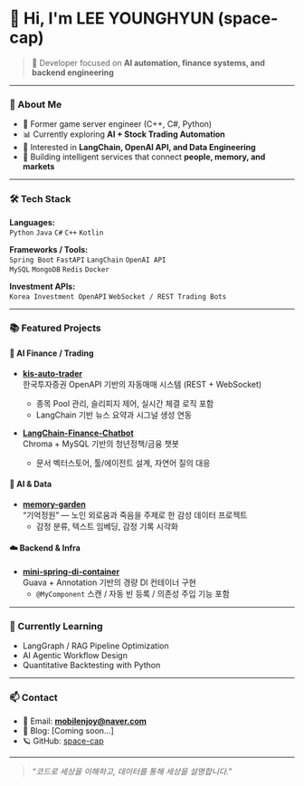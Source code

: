 # 👋 Hi, I'm LEE YOUNGHYUN (space-cap)

> 🚀 Developer focused on **AI automation, finance systems, and backend engineering**

---

### 🧠 About Me
- 💼 Former game server engineer (C++, C#, Python)
- 📊 Currently exploring **AI + Stock Trading Automation**
- 🧩 Interested in **LangChain, OpenAI API, and Data Engineering**
- 🌱 Building intelligent services that connect **people, memory, and markets**

---

### 🛠️ Tech Stack
**Languages:**  
`Python` `Java` `C#` `C++` `Kotlin`

**Frameworks / Tools:**  
`Spring Boot` `FastAPI` `LangChain` `OpenAI API`  
`MySQL` `MongoDB` `Redis` `Docker`

**Investment APIs:**  
`Korea Investment OpenAPI` `WebSocket / REST Trading Bots`

---

### 📚 Featured Projects

#### 🧩 AI Finance / Trading
- **[kis-auto-trader](https://github.com/space-cap/kis-auto-trader)**  
  한국투자증권 OpenAPI 기반의 자동매매 시스템 (REST + WebSocket)
  - 종목 Pool 관리, 슬리피지 제어, 실시간 체결 로직 포함
  - LangChain 기반 뉴스 요약과 시그널 생성 연동

- **[LangChain-Finance-Chatbot](https://github.com/space-cap/langchain-finance-chatbot)**  
  Chroma + MySQL 기반의 청년정책/금융 챗봇  
  - 문서 벡터스토어, 툴/에이전트 설계, 자연어 질의 대응

#### 🧠 AI & Data
- **[memory-garden](https://github.com/space-cap/memory-garden)**  
  “기억정원” — 노인 외로움과 죽음을 주제로 한 감성 데이터 프로젝트  
  - 감정 분류, 텍스트 임베딩, 감정 기록 시각화

#### ☁️ Backend & Infra
- **[mini-spring-di-container](https://github.com/space-cap/mini-spring-di-container)**  
  Guava + Annotation 기반의 경량 DI 컨테이너 구현  
  - `@MyComponent` 스캔 / 자동 빈 등록 / 의존성 주입 기능 포함

---

### 🧩 Currently Learning
- LangGraph / RAG Pipeline Optimization  
- AI Agentic Workflow Design  
- Quantitative Backtesting with Python  

---

### 📫 Contact
- 📧 Email: **mobilenjoy@naver.com**  
- 💬 Blog: [Coming soon…]  
- 🪐 GitHub: [space-cap](https://github.com/space-cap)

---

> _“코드로 세상을 이해하고, 데이터를 통해 세상을 설명합니다.”_

